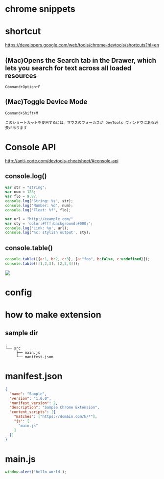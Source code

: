 # chrome snippets

# shortcut

https://developers.google.com/web/tools/chrome-devtools/shortcuts?hl=en

## (Mac)Opens the Search tab in the Drawer, which lets you search for text across all loaded resources
```
Command+Option+F
```

## (Mac)Toggle Device Mode
```
Command+Shift+M

このショートカットを使用するには、マウスのフォーカスが DevTools ウィンドウにある必要があります
```


# Console API
http://anti-code.com/devtools-cheatsheet/#console-api

## console.log()
```js
var str = "string";
var num = 123;
var flo = 9.87;
console.log('String: %s', str);
console.log('Number: %d', num);
console.log('Float: %f', flo);

var url = "http://example.com/"
var sty = 'color:#fff;background:#000;';
console.log('Link: %o', url);
console.log('%c: stylish output', sty);
```

## console.table()
```js
console.table([{a:1, b:2, c:3}, {a:"foo", b:false, c:undefined}]);
console.table([[1,2,3], [2,3,4]]);
```
<img src="https://i.gyazo.com/e4cc362643535a26f61ec8cb511455cc.png">

# config

# how to make extension

## sample dir
```
.
└── src
     ├── main.js
     └── manifest.json
```

# manifest.json
```json
{
  "name": "Sample",
  "version": "1.0.0",
  "manifest_version": 2,
  "description": "Sample Chrome Extension",
  "content_scripts": [{
    "matches": ["https://domain.com/k/*"],
    "js": [
      "main.js"
    ]
  }]
}
```

# main.js
```javascript
window.alert('hello world');
```






